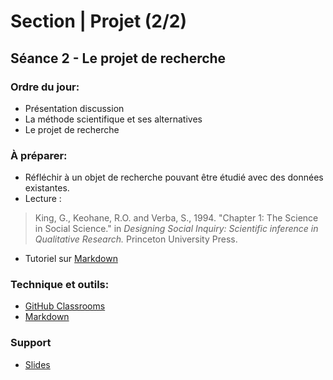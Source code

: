 # Section | Projet (2/2)
## Séance 2 - Le projet de recherche

### Ordre du jour:
- Présentation discussion
- La méthode scientifique et ses alternatives
- Le projet de recherche

### À préparer:
- Réfléchir à un objet de recherche pouvant être étudié avec des données existantes.
- Lecture :
> King, G., Keohane, R.O. and Verba, S., 1994. "Chapter 1: The Science in Social Science." in *Designing Social Inquiry: Scientific inference in Qualitative Research.* Princeton University Press.
- Tutoriel sur [Markdown](https://commonmark.org/help/tutorial/)

### Technique et outils:
- [GitHub Classrooms](https://classroom.github.com/classrooms/71120711-methode-des-sciences-sociales)
- [Markdown](https://github.com/adam-p/markdown-here/wiki/Markdown-Cheatsheet)

### Support
- [Slides](slides/semestre_01_projet_séance_02.pdf)

